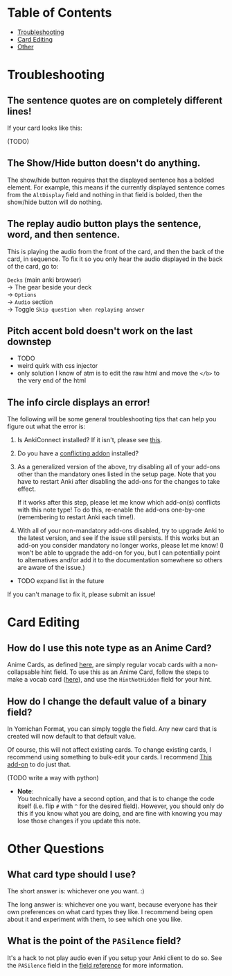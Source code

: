 <!--
TODO reword this maybe?

Remember that all cards are fully customizable!
You are absolutely free to tear the code apart and make these card formats your own.
-->



<!--
# How do I get rid of all of this pitch accent info?
See [here](usage#wait-i-dont-want-to-test-pitch-accent).
-->


# Table of Contents
* [Troubleshooting](faq#troubleshooting)
* [Card Editing](faq#card-editing)
* [Other](faq#other)



# Troubleshooting

## The sentence quotes are on completely different lines!
If your card looks like this:

(TODO)



## The Show/Hide button doesn't do anything.
The show/hide button requires that the displayed sentence has a bolded element.
For example, this means if the currently displayed sentence comes from the `AltDisplay`
field and nothing in that field is bolded, then the show/hide button will do nothing.


## The replay audio button plays the sentence, word, and then sentence.
This is playing the audio from the front of the card,
and then the back of the card, in sequence.
To fix it so you only hear the audio displayed in the back of the card,
go to:

`Decks` (main anki browser) <br>
→  The gear beside your deck <br>
→  `Options` <br>
→  `Audio` section <br>
→  Toggle `Skip question when replaying answer`

<!--
This is a bug related to the above.
Unfortunately, I can't find another way to selectively suppress audio from playing,
so the bug is here to stay until a better solution is found.
-->


## Pitch accent bold doesn't work on the last downstep
- TODO
- weird quirk with css injector
- only solution I know of atm is to edit the raw html and move the `</b>` to the very end of the html


## The info circle displays an error!

The following will be some general troubleshooting tips that can help you figure out
what the error is:

1. Is AnkiConnect installed? If it isn't, please see [this](setup#required-anki-add-ons).

2. Do you have a [conflicting addon](setup#conflicting-add-ons) installed?

3. As a generalized version of the above,
   try disabling all of your add-ons other than the mandatory ones listed in the setup page.
   Note that you have to restart Anki after disabling the add-ons for the changes to take effect.

   If it works after this step, please let me know which add-on(s) conflicts with this note type!
   To do this, re-enable the add-ons one-by-one (remembering to restart Anki each time!).

4. With all of your non-mandatory add-ons disabled, try to upgrade Anki to the latest version,
   and see if the issue still persists.
   If this works but an add-on you consider mandatory no longer works, please let me know!
   (I won't be able to upgrade the add-on for you, but I can potentially point to alternatives
    and/or add it to the documentation somewhere so others are aware of the issue.)

- TODO expand list in the future

If you can't manage to fix it, please submit an issue!



# Card Editing


## How do I use this note type as an Anime Card?
Anime Cards, as defined [here](https://animecards.site/ankicards/#anime-cardsword-context-cards),
are simply regular vocab cards with a non-collapsable hint field.
To use this as an Anime Card, follow the steps to make a vocab card ([here](cardtypes#vocab-card)),
and use the `HintNotHidden` field for your hint.



## How do I change the default value of a binary field?
In Yomichan Format, you can simply toggle the field.
Any new card that is created will now default to that default value.

Of course, this will not affect existing cards.
To change existing cards, I recommend using something to bulk-edit
your cards.
I recommend [This add-on](https://ankiweb.net/shared/info/291119185)
to do just that.

(TODO write a way with python)


* **Note**: <br>
  You technically have a second option, and that is to change the code itself
  (i.e. flip `#` with `^` for the desired field).
  However, you should only do this if you know what you are doing,
  and are fine with knowing you may lose those changes
  if you update this note.


<!--
You have two main options:

**Option A:** You can simply fill the field in Yomichan.
When any new card is created, the option will be defaulted to true.

If you have many existing cards that you want to change,
this approach will then require batch changes to the cards.
To do Anki batch editing, you can either use [plugins](a) or do python scripting.

I personally use the latter, with some example scripts here (TODO).


**Option B:** To completely change the default value without requiring to fill the field,
you can rename the field to make more sense and swap all instances of `#` with `^`, and visa versa.
For example, if your goal is to make the cards a sentence card by default,
here are the following steps:
* Rename the field `IsSentenceCard` →  `IsVocabCard`
* Replace all instances of `{{#IsVocabCard}}` →  `{{^IsVocabCard}}`
* Replace all instances of `{{^IsVocabCard}}` →  `{{#IsVocabCard}}`
-->



# Other Questions

## What card type should I use?
The short answer is: whichever one you want. :)

The long answer is: whichever one you want,
because everyone has their own preferences on what card types they like.
I recommend being open about it and experiment with them, to see which one you like.


<!--
See here (TODO link to card types page)
Surprisingly, there's a lot of debate on this within the community.
In short,
[many](http://www.alljapaneseallthetime.com/blog/10000-sentences-why/)
[people](https://refold.la/roadmap/stage-2/a/basic-sentence-mining#Mine-Sentences-Not-Words)
prefer sentence cards, whereas
[many](https://learnjapanese.moe/guide/#mining)
[others](https://animecards.site/ankicards/#sentence-cards-vs-anime-cards)
prefer vocab cards.
Hell,
[some people](https://tatsumoto.neocities.org/blog/discussing-various-card-templates.html#targeted-sentence-cards-or-mpvacious-cards)
even use a funny combination of both.
Instead of giving a direct answer,
I would advise you to test all of them out to see which works best for you.
-->


<!--
I'm still not 100% sure what the best way to test pitch accent is,
so this section is removed until then

# How would I transition to test pitch accent with this note type?
Note that this answer is my personal opinion on how this should be done.

TODO
* starting to test pitch accent? (what I recommend) create separate cards
   * word -> word (and sentence if fully understood now)
   * sentence -> word/sentence
   * all future cards test word pitch accent

-->



## What is the point of the `PASilence` field?
It's a hack to not play audio even if you setup your Anki client to do so.
See the `PASilence` field in the [field reference](usage#anki-field-reference) for more information.






